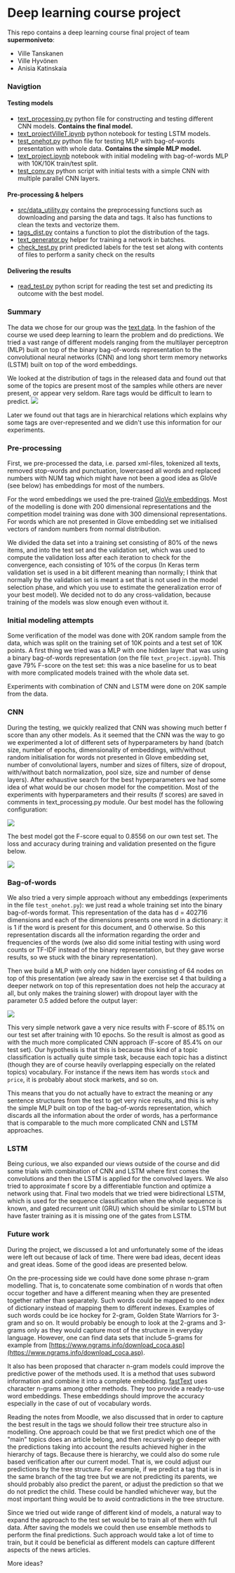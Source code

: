 # Deep learning course project

This repo contains a deep learning course final project of team **supermoniveto**:
- Ville Tanskanen
- Ville Hyvönen
- Anisia Katinskaia


### Navigtion

#### Testing models
* [text_processing.py](https://github.com/vioshyvo/team-supermoniveto/blob/master/text_processing.py) python file for constructing and testing different CNN models. **Contains the final model.**
* [text_projectVilleT.ipynb](https://github.com/vioshyvo/team-supermoniveto/blob/master/text_projectVilleT.ipynb) python notebook for testing LSTM models.
* [test_onehot.py](https://github.com/vioshyvo/team-supermoniveto/blob/master/test_onehot.py) python file for testing MLP with bag-of-words presentation with whole data. **Contains the simple MLP model.**
* [text_project.ipynb](https://github.com/vioshyvo/team-supermoniveto/blob/master/text_project.ipynb) notebook with initial modeling with bag-of-words MLP with 10K/10K train/test split.
* [test_conv.py](https://github.com/vioshyvo/team-supermoniveto/blob/master/test_conv.py) python script with initial tests with a simple CNN with multiple parallel CNN layers.

#### Pre-processing & helpers

* [src/data_utility.py](https://github.com/vioshyvo/team-supermoniveto/blob/master/src/data_utility.py) contains the preprocessing functions such as downloading and parsing the data and tags. It also has functions to clean the texts and vectorize them.
* [tags_dist.py](https://github.com/vioshyvo/team-supermoniveto/blob/master/tags_dist.py) contains a function to plot the distribution of the tags.
* [text_generator.py](https://github.com/vioshyvo/team-supermoniveto/blob/master/text_generator.py) helper for training a network in batches.
* [check_test.py](https://github.com/vioshyvo/team-supermoniveto/blob/master/check_test.py) print predicted labels for the test set along with contents of files to perform a sanity check on the results

#### Delivering the results
* [read_test.py](https://github.com/vioshyvo/team-supermoniveto/blob/master/read_test.py) python script for reading the test set and predicting its outcome with the best model.


### Summary

The data we chose for our group was the [text data](https://keras.io/datasets/#reuters-newswire-topics-classification).
In the fashion of the course we used deep learning to learn the problem and do predictions.
We tried a vast range of different models ranging from the multilayer perceptron (MLP) built on top of the binary bag-of-words representation to the convolutional neural networks (CNN) and long short term memory networks (LSTM) built on top of the word embeddings.

We looked at the distribution of tags in the released data and found out that some of the topics are present most of the samples
 while others are never present, or appear very seldom. Rare tags would be difficult to learn to predict.
![](images/Figure_1.png)

Later we found out that tags are in hierarchical relations which explains why some tags are over-represented and we didn't
use this information for our experiments.

### Pre-processing

First, we pre-processed the data, i.e. parsed xml-files, tokenized all texts, removed stop-words and punctuation,
lowercased all words and replaced numbers with NUM tag which might have not been a good idea as GloVe (see below) has embeddings for most of the numbers.

For the word embeddings we used the pre-trained [GloVe embeddings](https://nlp.stanford.edu/projects/glove/).
Most of the modelling is done with 200 dimensional representations and the competition model training was done with
300 dimensional representations. For words which are not presented in Glove embedding set we initialised vectors
of random numbers from normal distribution.

We divided the data set into a training set consisting of 80% of the news items, and into the test set and the validation set, which was used to compute the validation loss after each iteration to check for the convergence, each consisting of 10% of the corpus (In Keras term validation set is used in a bit different meaning than normally; I think that normally by the validation set is meant a set that is not used in the model selection phase, and which you use to estimate the generalization error of your best model). We decided not to do any cross-validation, because training of the models was slow enough even without it.

### Initial modeling attempts

Some verification of the model was done with 20K random sample from the data, which was split on the training set of 10K points and a test set of 10K points. A first thing we tried was a MLP with one hidden layer that was using a binary bag-of-words representation (on the file `text_project.ipynb`). This gave 79% F-score on the test set: this was a nice baseline for us to beat with more complicated models trained with the whole data set.

 Experiments with combination of CNN and LSTM were done on
20K sample from the data.



### CNN

During the testing, we quickly realized that CNN was showing much better f score than any other models. As it seemed that
the CNN was the way to go we experimented a lot of different sets of hyperparameters by hand (batch size, number of epochs,
dimensionality of embeddings, with/without random initialisation for words not presented in Glove embedding set, number of
convolutional layers, number and sizes of filters, size of dropout, with/without batch normalization, pool size, size and
number of dense layers). After exhaustive search for the best hyperparameters we had some idea of what would be
our chosen model for the competition. Most of the experiments with hyperparameters and their results (f scores) are
saved in comments in text_processing.py module. Our best model has the following configuration:

![](images/CNN_conf.png)

The best model got the F-score equal to 0.8556 on our own test set. The loss and accuracy during training and validation presented on the figure below.

![](images/loss_acc.png)


### Bag-of-words

We also tried a very simple approach without any embeddings (experiments in the file `test_onehot.py`): we just read a whole training set into the binary bag-of-words format. This representation of the data has d = 402716 dimensions and each of the dimensions presents one word in a dictionary: it is 1 if the word is present for this document, and 0 otherwise. So this representation discards all the information regarding the order and frequencies of the words (we also did some initial testing with using word counts or TF-IDF instead of the binary representation, but they gave worse results, so we stuck with the binary representation).

Then we build a MLP with only one hidden layer consisting of 64 nodes on top of this presentation (we already saw in the exercise set 4 that building a deeper network on top of this representation does not help the accuracy at all, but only makes the training slower) with dropout layer with the parameter 0.5 added before the output layer:

![](images/bow_model64.png)    

This very simple network gave a very nice results with F-score of 85.1% on our test set after training with 10 epochs. So the result is almost as good as with the much more complicated CNN approach (F-score of 85.4% on our test set). Our hypothesis is that this is because this kind of a topic classification is actually quite simple task, because each topic has a distinct (though they are of course heavily overlapping especially on the related topics) vocabulary. For instance if the news item has words `stock` and `price`, it is probably about stock markets, and so on.

This means that you do not actually have to extract the meaning or any sentence structures from the test to get very nice results, and this is why the simple MLP built on top of the bag-of-words representation, which discards all the information about the order of words, has a performance that is comparable to the much more complicated CNN and LSTM approaches.

### LSTM

Being curious, we also expanded our views outside of the course and did some trials
with combination of CNN and LSTM where first comes the convolutions and then the LSTM is applied for the convolved layers. We also tried to approximate f score by a differentiable function and optimize a network using that.
Final two models that we tried were bidirectional LSTM, which is used for the sequence classification when the whole sequence
is known, and gated recurrent unit (GRU) which should be similar to LSTM but have faster training as it is missing one
of the gates from LSTM.


### Future work

During the project, we discussed a lot and unfortunately some of the ideas were left out because of lack of time.
There were bad ideas, decent ideas and great ideas. Some of the good ideas are presented below.

On the pre-processing side we could have done some phrase n-gram modelling.
That is, to concatenate some combination of n words that often occur together and have a different meaning when
 they are presented together rather than separately. Such words could be mapped to one index of dictionary instead
  of mapping them to different indexes. Examples of such words could be ice hockey for 2-gram, Golden State Warriors for 3-gram and so on.
   It would probably be enough to look at the 2-grams and 3-grams only as they would capture most of the structure
   in everyday language. However, one can find data sets that include 5-grams for example from [https://www.ngrams.info/download_coca.asp](https://www.ngrams.info/download_coca.asp).

   It also has been proposed that character n-gram models could improve the predictive power of the methods used. It is a method that uses subword information and combine it into a complete embedding. [fastText](https://fasttext.cc/) uses character n-grams among other methods. They too provide a ready-to-use word embeddings. These embeddings should improve the accuracy especially in the case of out of vocabulary words.

Reading the notes from Moodle, we also discussed that in order to capture the best result
in the tags we should follow their tree structure also in modelling. One approach could be that we first predict which one
of the "main" topics does an article belong, and then recursively go deeper with the predictions taking into account
the results achieved higher in the hierarchy of tags. Because there is hierarchy, we could also do some rule based
verification after our current model. That is, we could adjust our predictions by the tree structure.
For example, if we predict a tag that is in the same branch of the tag tree but we are not predicting its parents,
we should probably also predict the parent, or adjust the prediction so that we do not predict the child.
These could be handled whichever way, but the most important thing would be to avoid contradictions in the tree structure.

Since we tried out wide range of different kind of models, a natural way to expand the approach to the test set would be to train all of them with full data. After saving the models we could then use ensemble methods to perform the final predictions. Such approach would take a lot of time to train, but it could be beneficial as different models can capture different aspects of the news articles.

More ideas?
